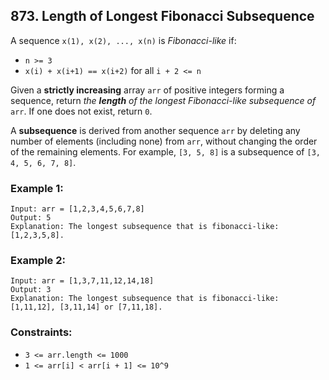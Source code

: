 ## 873. Length of Longest Fibonacci Subsequence

A sequence ```x(1), x(2), ..., x(n)``` is *Fibonacci-like* if:

* ```n >= 3```
* ```x(i) + x(i+1) == x(i+2)``` for all ```i + 2 <= n```

Given a **strictly increasing** array ```arr``` of positive integers forming a sequence, return *the **length** of the longest Fibonacci-like subsequence of* ```arr```. If one does not exist, return ```0```.

A **subsequence** is derived from another sequence ```arr``` by deleting any number of elements (including none) from ```arr```, without changing the order of the remaining elements. For example, ```[3, 5, 8]``` is a subsequence of ```[3, 4, 5, 6, 7, 8]```.

### Example 1:
```
Input: arr = [1,2,3,4,5,6,7,8]
Output: 5
Explanation: The longest subsequence that is fibonacci-like: [1,2,3,5,8].
```
### Example 2:
```
Input: arr = [1,3,7,11,12,14,18]
Output: 3
Explanation: The longest subsequence that is fibonacci-like: [1,11,12], [3,11,14] or [7,11,18].
```

### Constraints:

* ```3 <= arr.length <= 1000```
* ```1 <= arr[i] < arr[i + 1] <= 10^9```